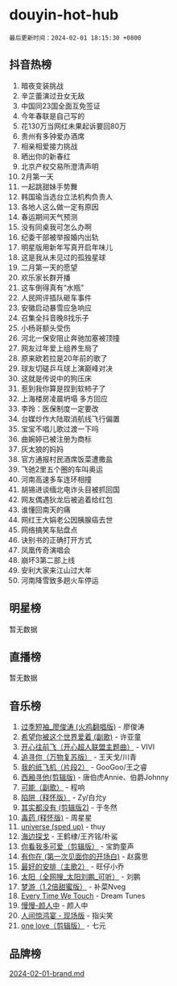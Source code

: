 # douyin-hot-hub

`最后更新时间：2024-02-01 18:15:30 +0800`

## 抖音热榜

1. 暗夜变装挑战
1. 辛芷蕾演过丑女无敌
1. 中国同23国全面互免签证
1. 今年春联是自己写的
1. 花130万当网红未果起诉要回80万
1. 贵州有多钟爱办酒席
1. 相亲相爱接力挑战
1. 晒出你的新春红
1. 北京产权交易所澄清声明
1. 2月第一天
1. 一起跳甜妹手势舞
1. 韩国瑜当选台立法机构负责人
1. 各地人这么做一定有原因
1. 春运期间天气预测
1. 没有同桌我可怎么办啊
1. 纪委干部被举报婚内出轨
1. 明星版用新年写真开启年味儿
1. 这是我从未见过的孤独星球
1. 二月第一天的愿望
1. 欢乐家长群开播
1. 这车倒得真有“水瓶”
1. 人民网评插队砸车事件
1. 安徽启动暴雪应急响应
1. 召集全抖音晚8找乐子
1. 小杨哥额头受伤
1. 河北一保安阻止奔驰加塞被顶撞
1. 网友过年爱上组养生局了
1. 原来欧若拉是20年前的歌了
1. 球友切磋乒乓球上演巅峰对决
1. 这就是传说中的狗压床
1. 惹到我你算是捏到软柿子了
1. 上海楼房凌晨坍塌 多方回应
1. 李玲：医保制度一定要改
1. 台媒炒作大陆取消航线飞行偏置
1. 宝宝不唱儿歌过渡一下吗
1. 曲婉婷已被注册为商标
1. 灰太狼的妈妈
1. 官方通报村民酒席饭菜遭撒盐
1. 飞驰2里五个圈的车叫奥运
1. 河南高速多车连环相撞
1. 胡锡进谈缅北电诈头目被抓回国
1. 网友偶遇狄龙后被追着给红包
1. 谁懂回南天的痛
1. 网红王大娟老公因胰腺癌去世
1. 网络搞笑车贴盘点
1. 诀别书的正确打开方式
1. 凤凰传奇演唱会
1. 崩坏3第二部上线
1. 安利大家来江山过大年
1. 河南降雪致多趟火车停运

## 明星榜

暂无数据

## 直播榜

暂无数据

## 音乐榜

1. [过季短袖_廖俊涛 (火鸡翻唱版)](https://sf3-cdn-tos.douyinstatic.com/obj/tos-cn-ve-2774/ogQVJl0tRBKxQgZji7YClFEBrVDeHpPTWfCZbQ) - 廖俊涛
1. [希望你被这个世界爱着 (副歌)](https://sf3-cdn-tos.douyinstatic.com/obj/tos-cn-ve-2774/oUHCmWQfZlE3QQBKBeD8rCFLpJzPgCpImhsxMt) - 许亚童
1. [开心往前飞（开心超人联盟主题曲）](https://sf5-hl-cdn-tos.douyinstatic.com/obj/tos-cn-ve-2774/9d8fb7c82cf1421fb93a9fe925275e0a) - VIVI
1. [追寻你（万物复苏版）](https://sf3-cdn-tos.douyinstatic.com/obj/tos-cn-ve-2774/oYeAZJsbjIDit9APmBg8u6uDUQnHmoCf3gbo74) - 王天戈/川青
1. [我的纸飞机（片段2）](https://sf5-hl-cdn-tos.douyinstatic.com/obj/tos-cn-ve-2774/oM2ZrKcg2CD5AeRB2gkeXOFB1IxAGJdZPazYHf) - GooGoo/王之睿
1. [西厢寻他(剪辑版)](https://sf6-cdn-tos.douyinstatic.com/obj/tos-cn-ve-2774/oUsAVfAQKlRNxEv5qxvIB8o5qmIWUcXbzJKJhw) - 唐伯虎Annie、伯爵Johnny
1. [可能（副歌）](https://sf5-hl-cdn-tos.douyinstatic.com/obj/tos-cn-ve-2774/cde1731888894259b333569393c2fb51) - 程响
1. [陷阱（释怀版）](https://sf5-hl-cdn-tos.douyinstatic.com/obj/tos-cn-ve-2774/oE8C21LeZrzKLDFfQYgMzx4GAIHageG5IzayY7) - Zy/白允y
1. [其实都没有 (剪辑版2)](https://sf5-hl-cdn-tos.douyinstatic.com/obj/tos-cn-ve-2774/oEBNQenHZtBhxYjGgUDQk0BCHTigQafgFlbQ7k) - 于冬然
1. [毒药 (释怀版)](https://sf3-cdn-tos.douyinstatic.com/obj/tos-cn-ve-2774/oYILMEAzspdZBIzy4frJNB8ZHPHWAhiwowd4Ad) - 周星星
1. [universe (sped up)](https://sf5-hl-cdn-tos.douyinstatic.com/obj/tos-cn-ve-2774/oIQnurQLDCsdYeegkM4CKuVb23MZBXtX6QB8bv) - thuy
1. [海边探戈](https://sf3-cdn-tos.douyinstatic.com/obj/tos-cn-ve-2774/os9gE0VQCGqt6VQkZDyBBYvfSDY0QFe3vVmubn) - 王鹤棣/王齐铭/朴鲨
1. [你看我多可爱（剪辑版）](https://sf3-cdn-tos.douyinstatic.com/obj/tos-cn-ve-2774/018d241ee66a4a189b2fa9ea2fe3363d) - 宝韵童声
1. [有你在 (第一次见面你的开场白)](https://sf5-hl-cdn-tos.douyinstatic.com/obj/tos-cn-ve-2774/oAthrQ3ClJBfI57uBoFEgNDYtNCZ0TSYQQfxQ0) - 赵露思
1. [最好的安排（主歌2）](https://sf5-hl-cdn-tos.douyinstatic.com/obj/tos-cn-ve-2774/oMMZX1DuHpMwgoDztBmZswgQnbCeeANZxBHkFY) - 旺仔小乔
1. [太阳（全网搜_太阳刘鹏_可听）](https://sf5-hl-cdn-tos.douyinstatic.com/obj/tos-cn-ve-2774/ogWbyIQnlBFImVbeDocRdCIYtBHlbJXgfZMvgz) - 刘鹏
1. [梦游（1.2倍甜蜜版）](https://sf3-cdn-tos.douyinstatic.com/obj/tos-cn-ve-2774/o4gyAUm8hwufoEABmwVIiQtHsFuGzAEEWtNMzo) - 补菜Nveg
1. [Every Time We Touch](https://sf6-cdn-tos.douyinstatic.com/obj/tos-cn-ve-2774/ogN6lUKQeBBfEVhIOMikG1CcJjugxk1tztZyhP) - Dream Tunes
1. [慢慢-颜人中](https://sf5-hl-cdn-tos.douyinstatic.com/obj/tos-cn-ve-2774/ocjHNfBXdBxQNC8ZGAeoLMFTUgtBg8bkExunDC) - 颜人中
1. [人间惊鸿宴 - 现场版](https://sf3-cdn-tos.douyinstatic.com/obj/tos-cn-ve-2774/osF4mrPePAf2Yv8Wfr5fATCHZwL5h1QiGQAKwz) - 指尖笑
1. [one love（剪辑版）](https://sf5-hl-cdn-tos.douyinstatic.com/obj/tos-cn-ve-2774/o4utbbKzHedACBQ0bkG7ZBgUvDQzbBDnYd1f1k) - 七元

## 品牌榜

[2024-02-01-brand.md](2024-02-01-brand.md)
